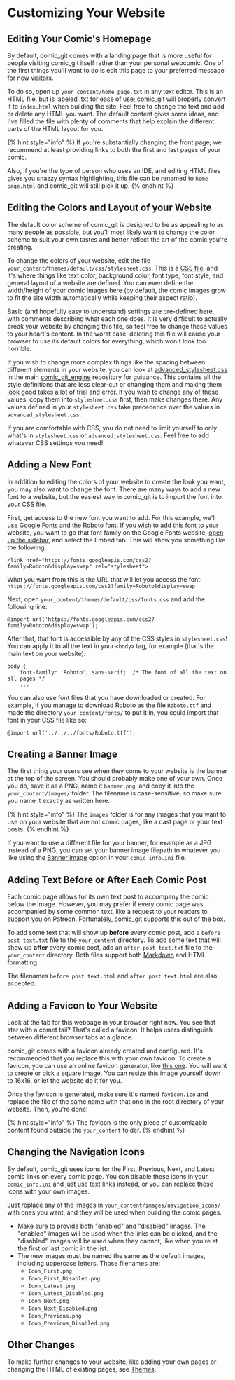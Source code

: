 # Customizing Your Website

## Editing Your Comic's Homepage

By default, comic\_git comes with a landing page that is more useful for people visiting comic\_git itself rather than your personal webcomic. One of the first things you'll want to do is edit this page to your preferred message for new visitors.

To do so, open up `your_content/home page.txt` in any text editor. This is an HTML file, but is labeled .txt for ease of use; comic\_git will properly convert it to `index.html` when building the site. Feel free to change the text and add or delete any HTML you want. The default content gives some ideas, and I've filled the file with plenty of comments that help explain the different parts of the HTML layout for you.

{% hint style="info" %}
If you're substantially changing the front page, we recommend at least providing links to both the first and last pages of your comic.

Also, if you're the type of person who uses an IDE, and editing HTML files gives you snazzy syntax highlighting, this file can be renamed to `home page.html`  and comic\_git will still pick it up.
{% endhint %}

## Editing the Colors and Layout of your Website

The default color scheme of comic\_git is designed to be as appealing to as many people as possible, but you'll most likely want to change the color scheme to suit your own tastes and better reflect the art of the comic you're creating.

To change the colors of your website, edit the file `your_content/themes/default/css/stylesheet.css`. This is a [CSS file](https://www.codecademy.com/learn/learn-css), and it's where things like text color, background color, font type, font style, and general layout of a website are defined. You can even define the width/height of your comic images here (by default, the comic images grow to fit the site width automatically while keeping their aspect ratio).

Basic (and hopefully easy to understand) settings are pre-defined here, with comments describing what each one does. It is very difficult to actually break your website by changing this file, so feel free to change these values to your heart's content. In the worst case, deleting this file will cause your browser to use its default colors for everything, which won't look too horrible.

If you wish to change more complex things like the spacing between different elements in your website, you can look at [advanced\_stylesheet.css](https://github.com/ryanvilbrandt/comic_git_engine/blob/master/css/advanced_stylesheet.css) in the main [comic\_git\_engine](../advanced-editing/advanced-editing-and-the-comic_git-engine.md#what-is-comic_git_engine) repository for guidance. This contains all the style definitions that are less clear-cut or changing them and making them look good takes a lot of trial and error. If you wish to change any of these values, copy them into `stylesheet.css` first, then make changes there. Any values defined in your `stylesheet.css` take precedence over the values in `advanced_stylesheet.css`.&#x20;

If you are comfortable with CSS, you do not need to limit yourself to only what's in `stylesheet.css` or `advanced_stylesheet.css`. Feel free to add whatever CSS settings you need!

## Adding a New Font

In addition to editing the colors of your website to create the look you want, you may also want to change the font. There are many ways to add a new font to a website, but the easiest way in comic\_git is to import the font into your CSS file.

First, get access to the new font you want to add. For this example, we'll use [Google Fonts](https://fonts.google.com/) and the Roboto font. If you wish to add this font to your website, you want to go that font family on the Google Fonts website, [open up the sidebar](https://fonts.google.com/specimen/Roboto?sidebar.open=true\&selection.family=Roboto), and select the Embed tab. This will show you something like the following:

```
<link href="https://fonts.googleapis.com/css2?family=Roboto&display=swap" rel="stylesheet">
```

What you want from this is the URL that will let you access the font: `https://fonts.googleapis.com/css2?family=Roboto&display=swap`

Next, open `your_content/themes/default/css/fonts.css` and add the following line:

```
@import url('https://fonts.googleapis.com/css2?family=Roboto&display=swap');
```

After that, that font is accessible by any of the CSS styles in `stylesheet.css`! You can apply it to all the text in your `<body>` tag, for example (that's the main text on your website):

```
body {
    font-family: 'Roboto', sans-serif;  /* The font of all the text on all pages */
    ...
```

You can also use font files that you have downloaded or created. For example, if you manage to download Roboto as the file `Roboto.ttf` and made the directory `your_content/fonts/` to put it in, you could import that font in your CSS file like so:

```
@import url('../../../fonts/Roboto.ttf');
```

## Creating a Banner Image

The first thing your users see when they come to your website is the banner at the top of the screen. You should probably make one of your own. Once you do, save it as a PNG, name it `banner.png`, and copy it into the `your_content/images/` folder. The filename is case-sensitive, so make sure you name it exactly as written here.

{% hint style="info" %}
The `images` folder is for any images that you want to use on your website that are not comic pages, like a cast page or your text posts.
{% endhint %}

If you want to use a different file for your banner, for example as a JPG instead of a PNG, you can set your banner image filepath to whatever you like using the [Banner image](editing-your-comic-info.md#banner-image) option in your `comic_info.ini` file.

## Adding Text Before or After Each Comic Post

Each comic page allows for its own text post to accompany the comic below the image. However, you may prefer if every comic page was accompanied by some common text, like a request to your readers to support you on Patreon. Fortunately, comic\_git supports this out of the box.

To add some text that will show up **before** every comic post, add a `before post text.txt` file to the `your_content` directory. To add some text that will show up **after** every comic post, add an `after post text.txt` file to the `your_content` directory. Both files support both [Markdown](https://daringfireball.net/projects/markdown/syntax) and HTML formatting.

The filenames `before post text.html` and `after post text.html` are also accepted.

## Adding a Favicon to Your Website

Look at the tab for this webpage in your browser right now. You see that star with a comet tail? That's called a favicon. It helps users distinguish between different browser tabs at a glance.

comic\_git comes with a favicon already created and configured. It's recommended that you replace this with your own favicon. To create a favicon, you can use an online favicon generator, like [this one](https://www.favicon-generator.org/). You will want to create or pick a square image. You can resize this image yourself down to 16x16, or let the website do it for you.

Once the favicon is generated, make sure it's named `favicon.ico` and replace the file of the same name with that one in the root directory of your website. Then, you're done!

{% hint style="info" %}
The favicon is the only piece of customizable content found outside the `your_content` folder.
{% endhint %}

## Changing the Navigation Icons

By default, comic\_git uses icons for the First, Previous, Next, and Latest comic links on every comic page. You can disable these icons in your `comic_info.ini` and just use text links instead, or you can replace these icons with your own images.

Just replace any of the images in `your_content/images/navigation_icons/` with ones you want, and they will be used when building the comic pages.

* Make sure to provide both "enabled" and "disabled" images. The "enabled" images will be used when the links can be clicked, and the "disabled" images will be used when they cannot, like when you're at the first or last comic in the list.
* The new images must be named the same as the default images, including uppercase letters. Those filenames are:
  * `Icon_First.png`
  * `Icon_First_Disabled.png`
  * `Icon_Latest.png`
  * `Icon_Latest_Disabled.png`
  * `Icon_Next.png`
  * `Icon_Next_Disabled.png`
  * `Icon_Previous.png`
  * `Icon_Previous_Disabled.png`

## Other Changes

To make further changes to your website, like adding your own pages or changing the HTML of existing pages, see [Themes](../advanced-editing/themes.md).
